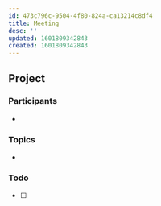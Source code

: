 ```yaml
---
id: 473c796c-9504-4f80-824a-ca13214c8df4
title: Meeting
desc: ''
updated: 1601809342843
created: 1601809342843
---
```



## Project

### Participants

-

### Topics

-

### Todo

- [ ]
